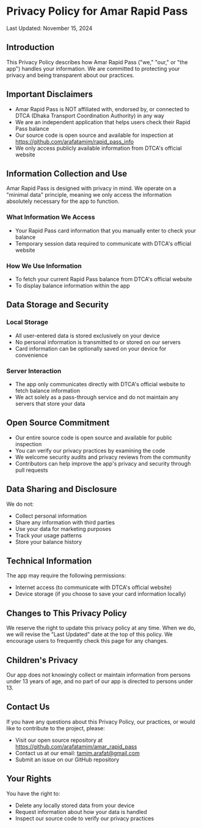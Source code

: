 # Privacy Policy for Amar Rapid Pass

Last Updated: November 15, 2024

## Introduction
This Privacy Policy describes how Amar Rapid Pass ("we," "our," or "the app") handles your information. We are committed to protecting your privacy and being transparent about our practices.

## Important Disclaimers
- Amar Rapid Pass is NOT affiliated with, endorsed by, or connected to DTCA (Dhaka Transport Coordination Authority) in any way
- We are an independent application that helps users check their Rapid Pass balance
- Our source code is open source and available for inspection at https://github.com/arafatamim/rapid_pass_info
- We only access publicly available information from DTCA's official website

## Information Collection and Use
Amar Rapid Pass is designed with privacy in mind. We operate on a "minimal data" principle, meaning we only access the information absolutely necessary for the app to function.

### What Information We Access
- Your Rapid Pass card information that you manually enter to check your balance
- Temporary session data required to communicate with DTCA's official website

### How We Use Information
- To fetch your current Rapid Pass balance from DTCA's official website
- To display balance information within the app

## Data Storage and Security
### Local Storage
- All user-entered data is stored exclusively on your device
- No personal information is transmitted to or stored on our servers
- Card information can be optionally saved on your device for convenience

### Server Interaction
- The app only communicates directly with DTCA's official website to fetch balance information
- We act solely as a pass-through service and do not maintain any servers that store your data

## Open Source Commitment
- Our entire source code is open source and available for public inspection
- You can verify our privacy practices by examining the code
- We welcome security audits and privacy reviews from the community
- Contributors can help improve the app's privacy and security through pull requests

## Data Sharing and Disclosure
We do not:
- Collect personal information
- Share any information with third parties
- Use your data for marketing purposes
- Track your usage patterns
- Store your balance history

## Technical Information
The app may require the following permissions:
- Internet access (to communicate with DTCA's official website)
- Device storage (if you choose to save your card information locally)

## Changes to This Privacy Policy
We reserve the right to update this privacy policy at any time. When we do, we will revise the "Last Updated" date at the top of this policy. We encourage users to frequently check this page for any changes.

## Children's Privacy
Our app does not knowingly collect or maintain information from persons under 13 years of age, and no part of our app is directed to persons under 13.

## Contact Us
If you have any questions about this Privacy Policy, our practices, or would like to contribute to the project, please:
- Visit our open source repository at https://github.com/arafatamim/amar_rapid_pass
- Contact us at our email: tamim.arafat@gmail.com
- Submit an issue on our GitHub repository

## Your Rights
You have the right to:
- Delete any locally stored data from your device
- Request information about how your data is handled
- Inspect our source code to verify our privacy practices
